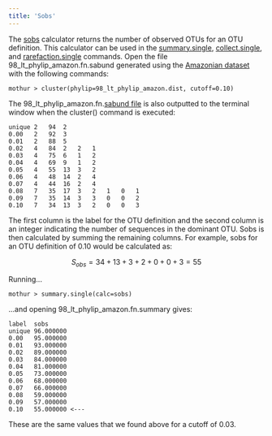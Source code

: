 ```yaml
---
title: 'Sobs'
---
```

The [sobs](sobs) calculator returns the number of observed
OTUs for an OTU definition. This calculator can be used in the
[summary.single](summary.single),
[collect.single](collect.single), and
[rarefaction.single](rarefaction.single) commands. Open the
file 98\_lt\_phylip\_amazon.fn.sabund generated using the [ Amazonian
dataset](Media:AmazonData.zip) with the following commands:

    mothur > cluster(phylip=98_lt_phylip_amazon.dist, cutoff=0.10)

The 98\_lt\_phylip\_amazon.fn.[sabund file](sabund_file) is
also outputted to the terminal window when the cluster() command is
executed:

    unique 2   94  2   
    0.00   2   92  3   
    0.01   2   88  5   
    0.02   4   84  2   2   1   
    0.03   4   75  6   1   2   
    0.04   4   69  9   1   2   
    0.05   4   55  13  3   2   
    0.06   4   48  14  2   4   
    0.07   4   44  16  2   4   
    0.08   7   35  17  3   2   1   0   1   
    0.09   7   35  14  3   3   0   0   2   
    0.10   7   34  13  3   2   0   0   3   

The first column is the label for the OTU definition and the second
column is an integer indicating the number of sequences in the dominant
OTU. Sobs is then calculated by summing the remaining columns. For
example, sobs for an OTU definition of 0.10 would be calculated as:

$$S_{obs} = 34 + 13+ 3 + 2 + 0 + 0 + 3 = 55$$

Running\...

    mothur > summary.single(calc=sobs)

\...and opening 98\_lt\_phylip\_amazon.fn.summary gives:

    label  sobs
    unique 96.000000
    0.00   95.000000
    0.01   93.000000
    0.02   89.000000
    0.03   84.000000
    0.04   81.000000
    0.05   73.000000
    0.06   68.000000
    0.07   66.000000
    0.08   59.000000
    0.09   57.000000
    0.10   55.000000 <---

These are the same values that we found above for a cutoff of 0.03.
